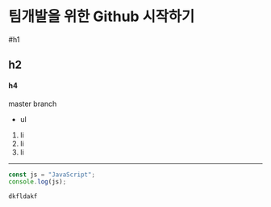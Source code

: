 # 팀개발을 위한 Github 시작하기
#h1
## h2
#### h4

master branch

* ul

1. li
2. li
3. li


---
~~~js
const js = "JavaScript";
console.log(js);
~~~
 `dkfldakf`





